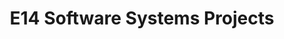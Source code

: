 ---
layout: project_batch
title: E14 Software Systems Projects
permalink: /co227/e14/
has_children: true
parent: Software Systems Projects
batch: e14
code: co227

readmore: "#"

search_exclude: true
default_thumb_image: /data/categories/co227/thumbnail.jpg
description: Software systems designed and developed by second year Computer Engineering Students as part of coursework
---